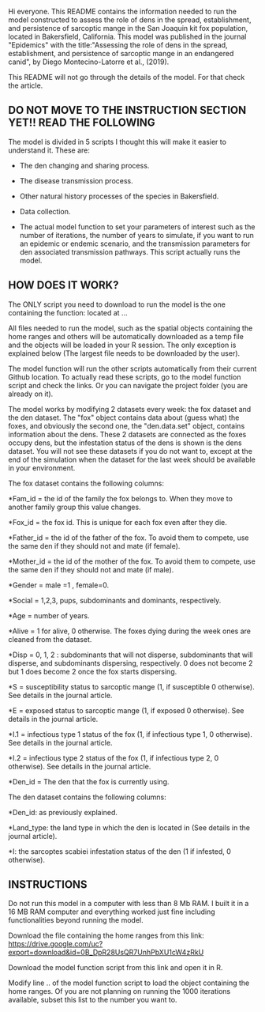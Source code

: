 Hi everyone. This README contains the information needed to run the model constructed to assess the role of dens in the spread, 
establishment, and persistence of sarcoptic mange in the San Joaquin kit fox population, located in Bakersfield, California. This model was published in the journal "Epidemics" with the title:"Assessing the role of dens in the spread, establishment, and persistence of sarcoptic mange in an endangered canid", by Diego Montecino-Latorre et al., (2019). 

This README will not go through the details of the model. For that check the article.

## DO NOT MOVE TO THE INSTRUCTION SECTION YET!! READ THE FOLLOWING

The model is divided in 5 scripts I thought this will make it easier to understand it. These are:

* The den changing and sharing process.

* The disease transmission process.

* Other natural history processes of the species in Bakersfield.

* Data collection.

* The actual model function to set your parameters of interest such as the number of iterations, the number of years to simulate, if you want to run an epidemic or endemic scenario, and the transmission parameters for den associated transmission pathways. This script actually runs the model.


## HOW DOES IT WORK?

The ONLY script you need to download to run the model is the one containing the function: 
located at ...

All files needed to run the model, such as the spatial objects containing the home ranges and others will be automatically downloaded as 
a temp file and the objects will be loaded in your R session. The only exception is explained below (The largest file needs to be downloaded by the user).

The model function will run the other scripts automatically from their current Github location. To actually read these scripts, go to the model function script and check the links. Or you can navigate the project folder (you are already on it).

The model works by modifying 2 datasets every week: the fox dataset and the den dataset. The "fox" object contains data about (guess what) the foxes, and obviously the second one, the "den.data.set" object, contains information about the dens. These 2 datasets are connected as the foxes occupy dens, but the infestation status of the dens is shown is the dens dataset. You will not see these datasets if you do not want to, except at the end of the simulation when the dataset for the last week should be available in your environment.

The fox dataset contains the following columns:

*Fam_id = the id of the family the fox belongs to. When they move to another family group this value changes.

*Fox_id = the fox id. This is unique for each fox even after they die.

*Father_id = the id of the father of the fox. To avoid them to compete, use the same den if they should not and mate (if female). 

*Mother_id = the id of the mother of the fox. To avoid them to compete, use the same den if they should not and mate (if male).

*Gender = male =1 , female=0.

*Social = 1,2,3, pups, subdominants and dominants, respectively.

*Age = number of years. 

*Alive = 1 for alive, 0 otherwise. The foxes dying during the week  ones are cleaned from the dataset.

*Disp = 0, 1, 2 : subdominants that will not disperse, subdominants that will disperse, and subdominants dispersing, respectively.  0 does not become 2 but 1 does become 2 once the fox starts dispersing.

*S = susceptibility status to sarcoptic mange (1, if susceptible 0 otherwise). See details in the journal article.

*E = exposed status to sarcoptic mange (1, if exposed 0 otherwise). See details in the journal article.

*I.1 = infectious type 1 status of the fox (1, if infectious type 1, 0 otherwise). See details in the journal article.

*I.2 = infectious type 2 status of the fox (1, if infectious type 2, 0 otherwise). See details in the journal article. 

*Den_id = The den that the fox is currently using.

The den dataset contains the following columns:

*Den_id: as previously explained.

*Land_type: the land type in which the den is located in (See details in the journal article). 

*I: the sarcoptes scabiei infestation status of the den (1 if infested, 0 otherwise).

## INSTRUCTIONS ##

Do not run this model in a computer with less than 8 Mb RAM. I built it in a 16 MB RAM computer and everything worked just fine including functionalities beyond running the model.

Download the file containing the home ranges from this link: https://drive.google.com/uc?export=download&id=0B_DpR28UsQR7UnhPbXU1cW4zRkU

Download the model function script from this link and open it in R.

Modify line .. of the model function script to load the object containing the home ranges. Of you are not planning on running the 1000 iterations available, subset this list to the number you want to.








